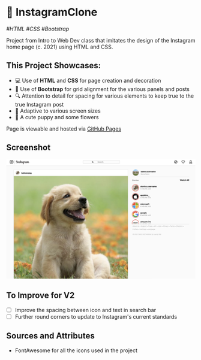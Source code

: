 # 📸 InstagramClone 

_\#HTML \#CSS \#Bootstrap_

Project from Intro to Web Dev class that imitates the design of the Instagram home page (c. 2021) using HTML and CSS. 

## This Project Showcases: 
- 💻 Use of **HTML** and **CSS** for page creation and decoration
- 🎉 Use of **Bootstrap** for grid alignment for the various panels and posts
- 🔍 Attention to detail for spacing for various elements to keep true to the true Instagram post
- 📱 Adaptive to various screen sizes
- 🐶 A cute puppy and some flowers

Page is viewable and hosted via [GitHub Pages](https://leungwai.github.io/InstagramClone)

## Screenshot
![Screenshot of the Instagram clone webpage by leungwai](/screenshot.png)

## To Improve for V2
- [ ] Improve the spacing between icon and text in search bar
- [ ] Further round corners to update to Instagram's current standards 

## Sources and Attributes
- FontAwesome for all the icons used in the project

  


